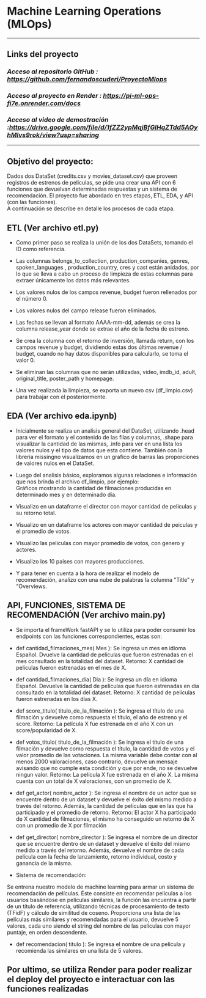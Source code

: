 # **Machine Learning Operations (MLOps)**
---

## Links del proyecto
### *Acceso al repositorio GitHub : https://github.com/fernandoscuderi/ProyectoMlops*
### *Acceso al proyecto en Render : https://pi-ml-ops-fi7e.onrender.com/docs*
### *Acceso al video de demostración :https://drive.google.com/file/d/1fZZ2ypMqjBfGlHqZTdd5AOyhMlvs9rok/view?usp=sharing*
---

## **Objetivo del proyecto: <br>**
Dados dos DataSet (credits.csv y movies_dataset.csv) que proveen registros de estrenos de peliculas, se pide una crear una API con 6 funciones que devuelvan determinadas respuestas y un sistema de recomendación.
El proyecto fue abordado en tres etapas, ETL, EDA, y API (con las funciones). <br>
A continuación se describe en detalle los procesos de cada etapa.

## ETL (Ver archivo etl.py) <br>
- Como primer paso se realiza la unión de los dos DataSets, tomando el ID como referencia.

- Las columnas belongs_to_collection, production_companies, genres, spoken_languages , production_country, cres y cast están anidados, por lo que se lleva a cabo un proceso de limpieza de estas columnas para extraer únicamente los datos más relevantes.

- Los valores nulos de los campos revenue, budget fueron rellenados por el número 0.

- Los valores nulos del campo release fueron eliminados.

- Las fechas se llevan al formato AAAA-mm-dd, además se crea la columna release_year donde se extrae el año de la fecha de estreno.

- Se crea la columna con el retorno de inversión, llamada return, con los campos revenue y budget, dividiendo estas dos últimas revenue / budget, cuando no hay datos disponibles para calcularlo, se toma el valor 0.

- Se eliminan las columnas que no serán utilizadas, video, imdb_id, adult, original_title, poster_path y homepage.

- Una vez realizada la limpieza, se exporta un nuevo csv (df_limpio.csv) para trabajar con el posteriormente.

## EDA (Ver archivo eda.ipynb) <br>
- Inicialmente se realiza un analisis general del DataSet, utilizando .head para ver el formato y el contenido de las filas y columnas, .shape para visualizar la cantidad de las mismas, .info para ver en una lista los valores nulos y el tipo de datos que esta contiene.
También con la libreria missingno visualizamos en un grafico de barras las proporciones de valores nulos en el DataSet.

- Luego del analisis básico, exploramos algunas relaciones e información que nos brinda el archivo df_limpio, por ejemplo: <br>
Gráficos mostrando la cantidad de filmaciones producidas en determinado mes y en determinado día.

- Visualizo en un dataframe el director con mayor cantidad de peliculas y su retorno total.

- Visualizo en un dataframe los actores con mayor cantidad de peiculas y el promedio de votos.

- Visualizo las peliculas con mayor promedio de votos, con genero y actores.

- Visualizo los 10 paises con mayores producciones.

- Y para tener en cuenta a la hora de realizar el modelo de recomendación, analizo con una nube de palabras la columna "Title" y "Overviews.

## API, FUNCIONES, SISTEMA DE RECOMENDACIÓN (Ver archivo main.py) <br>
- Se importa el frameWork fastAPI y se lo utiliza para poder consumir los endpoints con las funciones correspondientes, estas son:

- def cantidad_filmaciones_mes( Mes ): Se ingresa un mes en idioma Español. Dvuelve la cantidad de películas que fueron estrenadas en el mes consultado en la totalidad del dataset.
                    Retorno: X cantidad de películas fueron estrenadas en el mes de X.

- def cantidad_filmaciones_dia( Dia ): Se ingresa un día en idioma Español. Devuelve la cantidad de películas que fueron estrenadas en día consultado en la totalidad del dataset.
                    Retorno: X cantidad de películas fueron estrenadas en los días X.

- def score_titulo( titulo_de_la_filmación ): Se ingresa el título de una filmación y devuelve como respuesta el título, el año de estreno y el score.
                    Retorno: La película X fue estrenada en el año X con un score/popularidad de X.

- def votos_titulo( titulo_de_la_filmación ): Se ingresa el título de una filmación y devuelve como respuesta el título, la cantidad de votos y el valor promedio de las votaciones. La misma variable debe contar con al menos 2000 valoraciones, caso contrario, devuelve un mensaje avisando que no cumple esta condición y que por ende, no se devuelve ningun valor.
                    Retorno: La película X fue estrenada en el año X. La misma cuenta con un total de X valoraciones, con un promedio de X.

- def get_actor( nombre_actor ): Se ingresa el nombre de un actor que se encuentre dentro de un dataset y devuelve el éxito del mismo medido a través del retorno. Además, la cantidad de películas que en las que ha participado y el promedio de retorno. 
                    Retorno: El actor X ha participado de X cantidad de filmaciones, el mismo ha conseguido un retorno de X con un promedio de X por filmación

- def get_director( nombre_director ): Se ingresa el nombre de un director que se encuentre dentro de un dataset y devuelve el éxito del mismo medido a través del retorno. Además, devuelve el nombre de cada película con la fecha de lanzamiento, retorno individual, costo y ganancia de la misma.

- Sistema de recomendación:

Se entrena nuestro modelo de machine learning para armar un sistema de recomendación de películas. Éste consiste en recomendar películas a los usuarios basándose en películas similares, la función las encuentra a partir de un título de referencia, utilizando técnicas de procesamiento de texto (TFidF) y cálculo de similitud de coseno. Proporciona una lista de las películas más similares y recomendadas para el usuario, devuelve 5 valores, cada uno siendo el string del nombre de las películas con mayor puntaje, en orden descendente.

- def recomendacion( titulo ): Se ingresa el nombre de una película y recomienda las similares en una lista de 5 valores.

## Por ultimo, se utiliza Render para poder realizar el deploy del proyecto e interactuar con las funciones realizadas